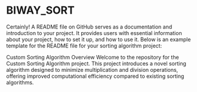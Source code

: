 # BIWAY_SORT

Certainly! A README file on GitHub serves as a documentation and introduction to your project. It provides users with essential information about your project, how to set it up, and how to use it. Below is an example template for the README file for your sorting algorithm project:

Custom Sorting Algorithm
Overview
Welcome to the repository for the Custom Sorting Algorithm project. This project introduces a novel sorting algorithm designed to minimize multiplication and division operations, offering improved computational efficiency compared to existing sorting algorithms.

